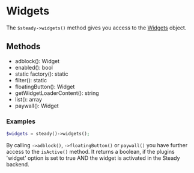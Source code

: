 # Widgets

The `$steady->widgets()` method gives you access to the [Widgets](https://github.com/soerenengels/kirby-steady/blob/main/classes/Steady/Widgets.php) object.

## Methods

- adblock(): Widget
- enabled(): bool
- static factory(): static
- filter(): static
- floatingButton(): Widget
- getWidgetLoaderContent(): string
- list(): array
- paywall(): Widget

### Examples

```php
$widgets = steady()->widgets();
```

By calling `->adblock()`, `->floatingButton()` or `paywall()` you have further access to the `isActive()` method. It returns a boolean, if the plugins 'widget' option is set to true AND the widget is activated in the Steady backend.
